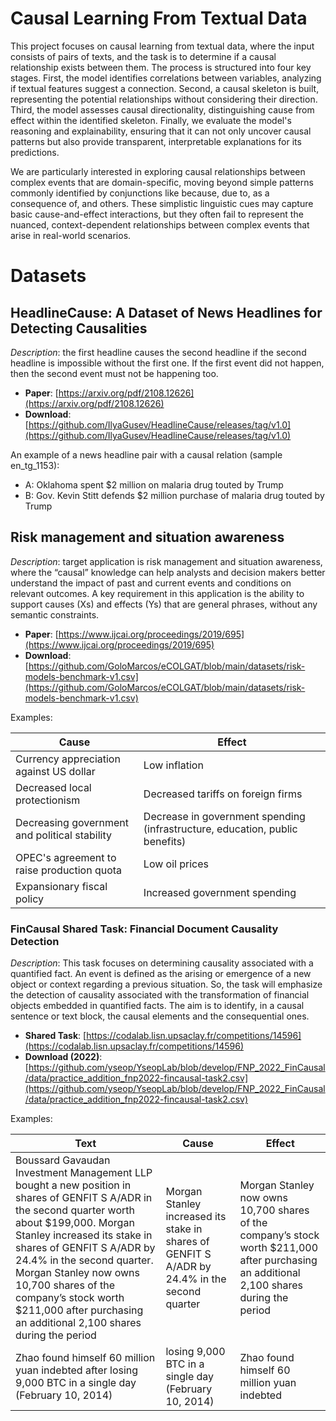 # Causal Learning From Textual Data

This project focuses on causal learning from textual data, where the input consists of pairs of texts, and the task is to determine if a causal relationship exists between them. The process is structured into four key stages. First, the model identifies correlations between variables, analyzing if textual features suggest a connection. Second, a causal skeleton is built, representing the potential relationships without considering their direction. Third, the model assesses causal directionality, distinguishing cause from effect within the identified skeleton. Finally, we evaluate the model's reasoning and explainability, ensuring that it can not only uncover causal patterns but also provide transparent, interpretable explanations for its predictions.

We are particularly interested in exploring causal relationships between complex events that are domain-specific, moving beyond simple patterns commonly identified by conjunctions like because, due to, as a consequence of, and others. These simplistic linguistic cues may capture basic cause-and-effect interactions, but they often fail to represent the nuanced, context-dependent relationships between complex events that arise in real-world scenarios.

# Datasets

## HeadlineCause: A Dataset of News Headlines for Detecting Causalities

_Description_: the first headline causes the second headline if the second headline is impossible without the first one. If the first event did not happen, then the second event must not be happening too.

- **Paper**: [https://arxiv.org/pdf/2108.12626](https://arxiv.org/pdf/2108.12626)
- **Download**: [https://github.com/IlyaGusev/HeadlineCause/releases/tag/v1.0](https://github.com/IlyaGusev/HeadlineCause/releases/tag/v1.0)

An example of a news headline pair with a causal relation (sample en_tg_1153):

- A: Oklahoma spent $2 million on malaria drug touted by Trump  
- B: Gov. Kevin Stitt defends $2 million purchase of malaria drug touted by Trump

## Risk management and situation awareness

_Description_: target application is risk management and situation awareness, where the “causal” knowledge can help analysts and decision makers better understand the impact of past and current events and conditions on relevant outcomes. A key requirement in this application is the ability to support causes (Xs) and effects (Ys) that are general phrases, without any semantic constraints.

- **Paper**: [https://www.ijcai.org/proceedings/2019/695](https://www.ijcai.org/proceedings/2019/695)
- **Download**: [https://github.com/GoloMarcos/eCOLGAT/blob/main/datasets/risk-models-benchmark-v1.csv](https://github.com/GoloMarcos/eCOLGAT/blob/main/datasets/risk-models-benchmark-v1.csv)


Examples: 

| Cause                                            | Effect                                                       |
|--------------------------------------------------|---------------------------------------------------------------|
| Currency appreciation against US dollar          | Low inflation                                                 |
| Decreased local protectionism                    | Decreased tariffs on foreign firms                            |
| Decreasing government and political stability    | Decrease in government spending (infrastructure, education, public benefits) |
| OPEC's agreement to raise production quota       | Low oil prices                                                |
| Expansionary fiscal policy                       | Increased government spending                                 |



### FinCausal Shared Task: Financial Document Causality Detection

_Description_: This task focuses on determining causality associated with a quantified fact. An event is defined as the arising or emergence of a new object or context regarding a previous situation. So, the task will emphasize the detection of causality associated with the transformation of financial objects embedded in quantified facts. The aim is to identify, in a causal sentence or text block, the causal elements and the consequential ones.

- **Shared Task**: [https://codalab.lisn.upsaclay.fr/competitions/14596](https://codalab.lisn.upsaclay.fr/competitions/14596)
- **Download (2022)**: [https://github.com/yseop/YseopLab/blob/develop/FNP_2022_FinCausal/data/practice_addition_fnp2022-fincausal-task2.csv](https://github.com/yseop/YseopLab/blob/develop/FNP_2022_FinCausal/data/practice_addition_fnp2022-fincausal-task2.csv)

Examples:

| **Text** | **Cause** | **Effect** |
|----------|-----------|------------|
| Boussard Gavaudan Investment Management LLP bought a new position in shares of GENFIT S A/ADR in the second quarter worth about $199,000. Morgan Stanley increased its stake in shares of GENFIT S A/ADR by 24.4% in the second quarter. Morgan Stanley now owns 10,700 shares of the company’s stock worth $211,000 after purchasing an additional 2,100 shares during the period | Morgan Stanley increased its stake in shares of GENFIT S A/ADR by 24.4% in the second quarter | Morgan Stanley now owns 10,700 shares of the company’s stock worth $211,000 after purchasing an additional 2,100 shares during the period |
| Zhao found himself 60 million yuan indebted after losing 9,000 BTC in a single day (February 10, 2014) | losing 9,000 BTC in a single day (February 10, 2014) | Zhao found himself 60 million yuan indebted |
